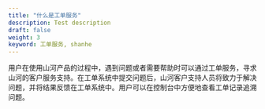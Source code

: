 ```yaml
---
title: "什么是工单服务"
description: Test description
draft: false
weight: 3
keyword: 工单服务, shanhe
---
```




用户在使用山河产品的过程中，遇到问题或者需要帮助时可以通过工单服务，寻求山河的客户服务支持。在工单系统中提交问题后，山河客户支持人员将致力于解决问题，并将结果反馈在工单系统中。用户可以在控制台中方便地查看工单记录追溯问题。


